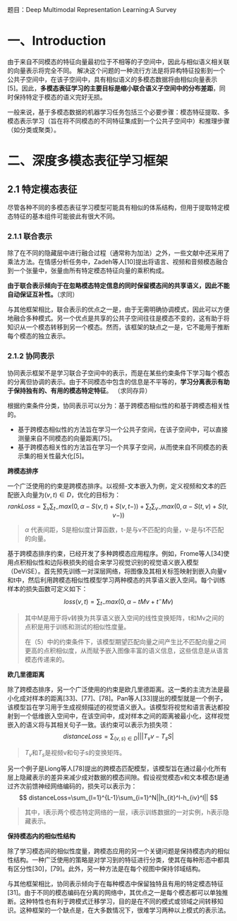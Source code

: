 题目：Deep Multimodal Representation Learning:A Survey

# 一、Introduction

由于来自不同模态的特征向量最初位于不相等的子空间中，因此与相似语义相关联的向量表示将完全不同。 解决这个问题的一种流行方法是将异构特征投影到一个公共子空间中，在该子空间中，具有相似语义的多模态数据将由相似向量表示[5]。因此，**多模态表征学习的主要目标是缩小联合语义子空间中的分布差距**，同时保持特定于模态的语义完好无损。 

一般来说，基于多模态数据的机器学习任务包括三个必要步骤：模态特征提取、多模态表示学习（旨在将不同模态的不同特征集成到一个公共子空间中）和推理步骤（如分类或聚类）。

# 二、深度多模态表征学习框架

## 2.1 特定模态表征

尽管各种不同的多模态表征学习模型可能具有相似的体系结构，但用于提取特定模态特征的基本组件可能彼此有很大不同。

### 2.1.1 联合表示

除了在不同的隐藏层中进行融合过程（通常称为加法）之外，一些文献中还采用了乘法方法。在情感分析任务中，Zadeh等人[10]提出将语言、视频和音频模态融合到一个张量中，张量由所有特定模态特征向量的乘积构成。

**由于联合表示倾向于在忽略模态特定信息的同时保留模态间的共享语义，因此不能自动保证互补性。**（求同）

与其他框架相比，联合表示的优点之一是，由于无需明确协调模式，因此可以方便地融合多种模式。另一个优点是共享的公共子空间往往是模态不变的，这有助于将知识从一个模态转移到另一个模态。然而，该框架的缺点之一是，它不能用于推断每个模态的独立表示。 

### 2.1.2 协同表示

协同表示框架不是学习联合子空间中的表示，而是在某些约束条件下学习每个模态的分离但协调的表示。由于不同模态中包含的信息是不平等的，**学习分离表示有助于保持独有的、有用的模态特定特征**。 （求同存异）

根据约束条件分类，协同表示可以分为：基于跨模态相似性的和基于跨模态相关性的。

- 基于跨模态相似性的方法旨在学习一个公共子空间，在该子空间中，可以直接测量来自不同模态的向量距离[75]。
- 基于跨模态相关性的方法旨在学习一个共享子空间，从而使来自不同模态的表示集的相关性最大化[5]。 

**跨模态排序**

一个广泛使用的约束是跨模态排序。以视频-文本嵌入为例，定义视频和文本的匹配嵌入向量为$(v,t)\in D$，优化的目标为：
$$
rankLoss=\sum_v\sum_{t-}max(0,\alpha-S(v,t)+S(v,t-))+\sum_t\sum_{v-}max(0,\alpha-S(t,v)+S(t,v-))
$$

> $\alpha$ 代表间距，S是相似度计算函数，t-是与v不匹配的向量，v-是与t不匹配的向量。

基于跨模态排序约束，已经开发了多种跨模态应用程序。例如，Frome等人[34]使用点积相似性和边际秩损失的组合来学习视觉识别的视觉语义嵌入模型（DeViSE）。首先预先训练一对深层网络，将图像及其相关标签映射到嵌入向量v和t中，然后利用跨模态相似性模型学习两种模态的共享语义嵌入空间。每个训练样本的损失函数可定义如下： 
$$
loss(v,t)=\sum_{t-}max(0,\alpha-tMv+t^-Mv)
$$

> 其中M是用于将v转换为共享语义嵌入空间的线性变换矩阵，t和Mv之间的点积是用于训练和测试的相似性度量。
>
> 在（5）中的约束条件下，该模型期望匹配向量之间产生比不匹配向量之间更高的点积相似度，从而赋予嵌入图像丰富的语义信息，这些信息是从语言模态传递来的。

**欧几里德距离**

除了跨模态排序，另一个广泛使用的约束是欧几里德距离。这一类的主流方法是最小化成对样本的距离[33]、[77]、[78]。Pan等人[33]提出的模型就是一个例子，该模型旨在学习用于生成视频描述的视觉语义嵌入。该模型将视觉和语言表达都投射到一个低维嵌入空间中，在该空间中，成对样本之间的距离被最小化，这样视觉嵌入的语义将与其相关句子一致。该约束可以表示为损失项：
$$
distanceLoss=\sum_{(v,s)\in D}|||T_vv-T_sS|
$$

> $T_v$和$T_s$是视频v和句子s的变换矩阵。

另一个例子是Liong等人[78]提出的跨模态匹配模型，该模型旨在通过最小化所有层上隐藏表示的差异来减少成对数据的模态间隙。假设视觉模态v和文本模态t是通过齐次前馈神经网络编码的，损失可以表示为：
$$
distanceLoss=\sum_{l=1}^{L-1}\sum_{i=1}^N||h_{it}^l-h_{iv}^l||
$$

> 其中，l表示两个模态特定网络的一层，i表示训练数据的一对实例，h表示隐藏表示。

**保持模态内的相似性结构**

除了学习模态间的相似性度量，跨模态应用的另一个关键问题是保持模态内的相似性结构。一种广泛使用的策略是对学习到的特征进行分类，使其在每种形态中都具有区分性[30]，[79]。此外，另一种方法是在每个视图中保持邻域结构。 

与其他框架相比，协同表示倾向于在每种模态中保留独特且有用的特定模态特征[31]。由于不同的模态编码在分离的网络中，其优点之一是每个模态都可以单独推断。这种特性也有利于跨模式迁移学习，目的是在不同的模式或领域之间转移知识。这种框架的一个缺点是，在大多数情况下，很难学习两种以上模式的表示法。

